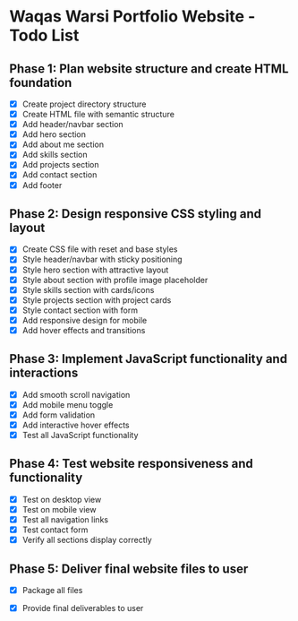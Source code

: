 # Waqas Warsi Portfolio Website - Todo List

## Phase 1: Plan website structure and create HTML foundation
- [x] Create project directory structure
- [x] Create HTML file with semantic structure
- [x] Add header/navbar section
- [x] Add hero section
- [x] Add about me section
- [x] Add skills section
- [x] Add projects section
- [x] Add contact section
- [x] Add footer

## Phase 2: Design responsive CSS styling and layout
- [x] Create CSS file with reset and base styles
- [x] Style header/navbar with sticky positioning
- [x] Style hero section with attractive layout
- [x] Style about section with profile image placeholder
- [x] Style skills section with cards/icons
- [x] Style projects section with project cards
- [x] Style contact section with form
- [x] Add responsive design for mobile
- [x] Add hover effects and transitions

## Phase 3: Implement JavaScript functionality and interactions
- [x] Add smooth scroll navigation
- [x] Add mobile menu toggle
- [x] Add form validation
- [x] Add interactive hover effects
- [x] Test all JavaScript functionality

## Phase 4: Test website responsiveness and functionality
- [x] Test on desktop view
- [x] Test on mobile view
- [x] Test all navigation links
- [x] Test contact form
- [x] Verify all sections display correctly

## Phase 5: Deliver final website files to user
- [x] Package all files
- [x] Provide final deliverables to user

